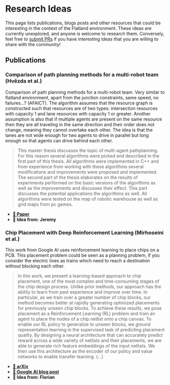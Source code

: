 Research Ideas
===

This page lists publications, blogs posts and other resources that could be interesting in the context of the Flatland environment. These ideas are currently unexplored, and anyone is welcome to research them. Conversely, feel free to [submit PRs](https://gitlab.aicrowd.com/flatland/flatland-book/blob/master/research/research-ideas.md) if you have interesting ideas that you are willing to share with the community!

Publications
---

### Comparison of path planning methods for a multi-robot team (Hvězda et al.)

Comparison of path planning methods for a multi-robot team. Very similar to flatland environment, apart from the junction constraints, same speed, no failures...? (AFAICT). The algorithm assumes that the resource graph is constructed such that resources are of two types: intersection resources with capacity 1 and lane resources with capacity 1 or greater. Another assumption is also that if multiple agents are present on the same resource then they are all traveling in the same direction and their order does not change, meaning they cannot overtake each other. The idea is that the lanes are not wide enough for two agents to drive in parallel but long enough so that agents can drive behind each other.

> This master thesis discusses the topic of multi-agent pathplanning. For this reason several algorithms were picked and described in the first part of this thesis. All algorithms were implemented in C++ and from experience from working with these algorithms several modifications and improvements were proposed and implemented. The second part of the thesis elaborates on the results of experiments performed on the basic versions of the algorithms as well as the improvements and discusses their effect. This part discusses the potential applications the algorithms as well. All algorithms were tested on the map of robotic warehouse as well as grid maps from pc games.

- **[🔗 Paper](https://core.ac.uk/download/pdf/84833259.pdf)**
- **🌟 Idea from: Jeremy**

### Chip Placement with Deep Reinforcement Learning (Mirhoseini et al.)

This work from Google AI uses reinforcement learning to place chips on a PCB. This placement problem could be seen as a planning problem, if you consider the electric lines as trains which need to reach a destination without blocking each other. 

> In this work, we present a learning-based approach to chip placement, one of the most complex and time-consuming stages of the chip design process. Unlike prior methods, our approach has the ability to learn from past experience and improve over time. In particular, as we train over a greater number of chip blocks, our method becomes better at rapidly generating optimized placements for previously unseen chip blocks. To achieve these results, we pose placement as a Reinforcement Learning (RL) problem and train an agent to place the nodes of a chip netlist onto a chip canvas. To enable our RL policy to generalize to unseen blocks, we ground representation learning in the supervised task of predicting placement quality. By designing a neural architecture that can accurately predict reward across a wide variety of netlists and their placements, we are able to generate rich feature embeddings of the input netlists. We then use this architecture as the encoder of our policy and value networks to enable transfer learning. (...)

- **[🔗 arXiv](https://arxiv.org/pdf/2004.10746.pdf)**
- **[🔗 Google AI blog post](https://ai.googleblog.com/2020/04/chip-design-with-deep-reinforcement.html)**
- **🌟 Idea from: Florian** 

<!--

### Q-Learning in enormous action spaces via amortized approximate maximization

https://arxiv.org/abs/2001.08116 (from Florian)

Action space could be forward/left/right/pause x nb agents?

### Neural Combinatorial Optimization with Reinforcement Learning

https://arxiv.org/abs/1611.09940 (from Jeremy)

> This paper presents a framework to tackle combinatorial optimization problems using neural networks and reinforcement learning. We focus on the traveling salesman problem (TSP) and train a recurrent network that, given a set of city coordinates, predicts a distribution over different city permutations. Using negative tour length as the reward signal, we optimize the parameters of the recurrent network using a policy gradient method. We compare learning the network parameters on a set of training graphs against learning them on individual test graphs. Despite the computational expense, without much engineering and heuristic designing, Neural Combinatorial Optimization achieves close to optimal results on 2D Euclidean graphs with up to 100 nodes. Applied to the KnapSack, another NP-hard problem, the same method obtains optimal solutions for instances with up to 200 items.

Couple of implementations (2-3 years old):
- https://github.com/MichelDeudon/neural-combinatorial-optimization-rl-tensorflow  (I just ran training; but I think it needs an old version of Google OR Tools for testing, or a bit of updating itself)
- https://github.com/pemami4911/neural-combinatorial-rl-pytorch  Not tried this yet. (Florian: this guy generally does good work)
- https://github.com/MichelDeudon/neural-combinatorial-optimization-rl-tensorflow

### Attention, Learn to Solve Routing Problems!

https://arxiv.org/pdf/1803.08475v3.pdf (from Nilabha)

> The recently presented idea to learn heuristics for combinatorial optimization
  problems is promising as it can save costly development. However, to push this
  idea towards practical implementation, we need better models and better ways
  of training. We contribute in both directions: we propose a model based on attention layers with benefits over the Pointer Network and we show how to train
  this model using REINFORCE with a simple baseline based on a deterministic
  greedy rollout, which we find is more efficient than using a value function. We
  significantly improve over recent learned heuristics for the Travelling Salesman
  Problem (TSP), getting close to optimal results for problems up to 100 nodes.
  With the same hyperparameters, we learn strong heuristics for two variants of the
  Vehicle Routing Problem (VRP), the Orienteering Problem (OP) and (a stochastic variant of) the Prize Collecting TSP (PCTSP), outperforming a wide range of
  baselines and getting results close to highly optimized and specialized algorithms.


### Conflict-free route planning in dynamic environments

https://www.researchgate.net/publication/221063712_Conflict-free_route_planning_in_dynamic_environments (form Jeremy)

> Motion  planning  for  multiple  robots  is  tractable in  case  we  can  assume  a  roadmap  on  which  all  the  robotstravel, which is often the case in many automated guided vehicledomains,  such  as  factory  floors  or  container  terminals.  Wepresent  anO(nvlog(nv) +n2v)(nthe  number  of  nodes,vthe  number  of  vehicles)  route  planning  algorithm  for  a  singlerobot,  which  can  find  the  minimum-time  route  given  a  set  ofexisting  route  plans  that  it  may  not  interfere  with.In  addition,  we  present  an  algorithm  that  can  propagatedelay  through  the  plans  of  the  robots  in  case  one  or  morerobots are delayed. This delay-propagation algorithm allows usto implement a Pareto-optimal plan repair scheme, in which onerobot can improve its route plan without adversely affecting theother robots. We compare this approach to several plan repairschemes  from  the  literature,  which  are  based  on  the  idea  ofgiving  a  higher  priority  to  non-delayed  agents


### Chip Placement with Deep Reinforcement Learning

https://arxiv.org/pdf/2004.10746.pdf (from Florian)

> In this work, we present a learning-based approach to chip placement, one of the most complex and time-consuming stages of the chip design process. Unlike prior methods, our approach
  has the ability to learn from past experience and
  improve over time. In particular, as we train
  over a greater number of chip blocks, our method
  becomes better at rapidly generating optimized
  placements for previously unseen chip blocks.
  To achieve these results, we pose placement as a
  Reinforcement Learning (RL) problem and train
  an agent to place the nodes of a chip netlist onto
  a chip canvas. To enable our RL policy to generalize to unseen blocks, we ground representation learning in the supervised task of predicting
  placement quality. By designing a neural architecture that can accurately predict reward across
  a wide variety of netlists and their placements,
  we are able to generate rich feature embeddings
  of the input netlists. We then use this architecture as the encoder of our policy and value networks to enable transfer learning. Our objective is to minimize PPA (power, performance,
  and area), and we show that, in under 6 hours,
  our method can generate placements that are superhuman or comparable on modern accelerator
  netlists, whereas existing baselines require human experts in the loop and take several weeks.

-->